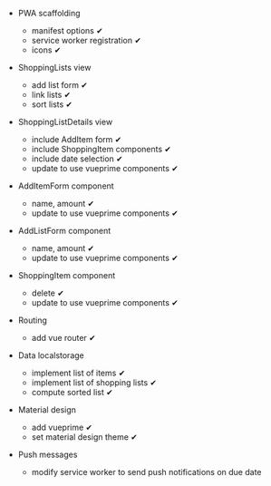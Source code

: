 - PWA scaffolding
  - manifest options ✔
  - service worker registration ✔
  - icons ✔

- ShoppingLists view
  - add list form ✔
  - link lists ✔
  - sort lists ✔

- ShoppingListDetails view
  - include AddItem form ✔
  - include ShoppingItem components ✔
  - include date selection ✔
  - update to use vueprime components ✔

- AddItemForm component
  - name, amount ✔
  - update to use vueprime components ✔

- AddListForm component
  - name, amount ✔
  - update to use vueprime components ✔

- ShoppingItem component
  - delete ✔
  - update to use vueprime components ✔

- Routing
  - add vue router ✔

- Data localstorage 
  - implement list of items ✔
  - implement list of shopping lists ✔
  - compute sorted list ✔

- Material design
  - add vueprime  ✔
  - set material design theme  ✔

- Push messages
  - modify service worker to send push notifications on due date